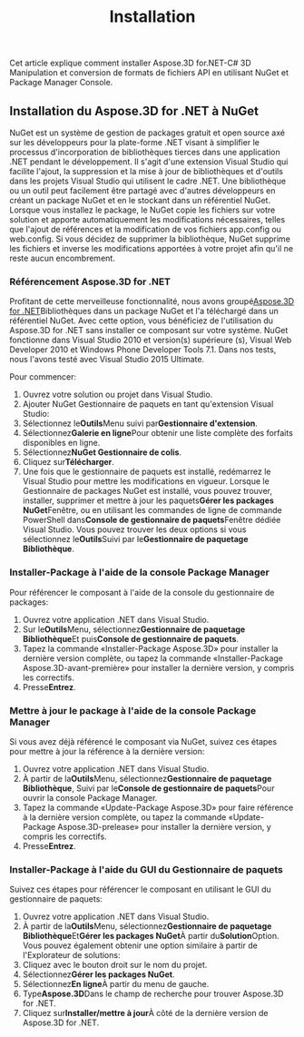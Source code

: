 ﻿---
title: Installation
type: docs
weight: 40
url: /fr/net/installation/
description: Cet article explique comment installer Aspose.3D for.NET-C# 3D Manipulation et conversion de formats de fichiers API en utilisant NuGet et Package Manager Console.
---
Cet article explique comment installer Aspose.3D for.NET-C# 3D Manipulation et conversion de formats de fichiers API en utilisant NuGet et Package Manager Console.

## **Installation du Aspose.3D for .NET à NuGet**
NuGet est un système de gestion de packages gratuit et open source axé sur les développeurs pour la plate-forme .NET visant à simplifier le processus d'incorporation de bibliothèques tierces dans une application .NET pendant le développement. Il s'agit d'une extension Visual Studio qui facilite l'ajout, la suppression et la mise à jour de bibliothèques et d'outils dans les projets Visual Studio qui utilisent le cadre .NET. Une bibliothèque ou un outil peut facilement être partagé avec d'autres développeurs en créant un package NuGet et en le stockant dans un référentiel NuGet. Lorsque vous installez le package, le NuGet copie les fichiers sur votre solution et apporte automatiquement les modifications nécessaires, telles que l'ajout de références et la modification de vos fichiers app.config ou web.config. Si vous décidez de supprimer la bibliothèque, NuGet supprime les fichiers et inverse les modifications apportées à votre projet afin qu'il ne reste aucun encombrement.
### **Référencement Aspose.3D for .NET**
Profitant de cette merveilleuse fonctionnalité, nous avons groupé[Aspose.3D for .NET](https://www.nuget.org/packages/Aspose.3D)Bibliothèques dans un package NuGet et l'a téléchargé dans un référentiel NuGet. Avec cette option, vous bénéficiez de l'utilisation du Aspose.3D for .NET sans installer ce composant sur votre système. NuGet fonctionne dans Visual Studio 2010 et version(s) supérieure (s), Visual Web Developer 2010 et Windows Phone Developer Tools 7.1. Dans nos tests, nous l'avons testé avec Visual Studio 2015 Ultimate.

Pour commencer:

1. Ouvrez votre solution ou projet dans Visual Studio.
1. Ajouter NuGet Gestionnaire de paquets en tant qu'extension Visual Studio:
1. Sélectionnez le**Outils**Menu suivi par**Gestionnaire d'extension**.
1. Sélectionnez**Galerie en ligne**Pour obtenir une liste complète des forfaits disponibles en ligne.
1. Sélectionnez**NuGet Gestionnaire de colis**.
1. Cliquez sur**Télécharger**.
1. Une fois que le gestionnaire de paquets est installé, redémarrez le Visual Studio pour mettre les modifications en vigueur.
Lorsque le Gestionnaire de packages NuGet est installé, vous pouvez trouver, installer, supprimer et mettre à jour les paquets**Gérer les packages NuGet**Fenêtre, ou en utilisant les commandes de ligne de commande PowerShell dans**Console de gestionnaire de paquets**Fenêtre dédiée Visual Studio. Vous pouvez trouver les deux options si vous sélectionnez le**Outils**Suivi par le**Gestionnaire de paquetage Bibliothèque**.
### **Installer-Package à l'aide de la console Package Manager**
Pour référencer le composant à l'aide de la console du gestionnaire de packages:

1. Ouvrez votre application .NET dans Visual Studio.
1. Sur le**Outils**Menu, sélectionnez**Gestionnaire de paquetage Bibliothèque**Et puis**Console de gestionnaire de paquets**.
1. Tapez la commande «Installer-Package Aspose.3D» pour installer la dernière version complète, ou tapez la commande «Installer-Package Aspose.3D-avant-première» pour installer la dernière version, y compris les correctifs.
1. Presse**Entrez**.
### **Mettre à jour le package à l'aide de la console Package Manager**
Si vous avez déjà référencé le composant via NuGet, suivez ces étapes pour mettre à jour la référence à la dernière version:

1. Ouvrez votre application .NET dans Visual Studio.
1. À partir de la**Outils**Menu, sélectionnez**Gestionnaire de paquetage Bibliothèque**, Suivi par le**Console de gestionnaire de paquets**Pour ouvrir la console Package Manager.
1. Tapez la commande «Update-Package Aspose.3D» pour faire référence à la dernière version complète, ou tapez la commande «Update-Package Aspose.3D-prelease» pour installer la dernière version, y compris les correctifs.
1. Presse**Entrez**.
### **Installer-Package à l'aide du GUI du Gestionnaire de paquets**
Suivez ces étapes pour référencer le composant en utilisant le GUI du gestionnaire de paquets:

1. Ouvrez votre application .NET dans Visual Studio.
1. À partir de la**Outils**Menu, sélectionnez**Gestionnaire de paquetage Bibliothèque**Et**Gérer les packages NuGet**À partir du**Solution**Option.
Vous pouvez également obtenir une option similaire à partir de l'Explorateur de solutions:
1. Cliquez avec le bouton droit sur le nom du projet.
1. Sélectionnez**Gérer les packages NuGet**.
1. Sélectionnez**En ligne**À partir du menu de gauche.
1. Type**Aspose.3D**Dans le champ de recherche pour trouver Aspose.3D for .NET.
1. Cliquez sur**Installer/mettre à jour**À côté de la dernière version de Aspose.3D for .NET.
